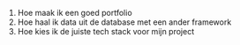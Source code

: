 <ol>
<li>
Hoe maak ik een goed portfolio
</li>
<li>Hoe haal ik data uit de database met een ander framework

</li>

<li>
   Hoe kies ik de juiste tech stack voor mijn project 
</li>

</ol>
